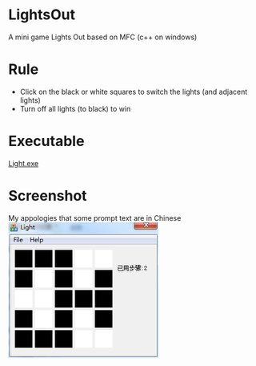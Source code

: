 # LightsOut
A mini game Lights Out based on MFC (c++ on windows)  

# Rule    
* Click on the black or white squares to switch the lights (and adjacent lights)  
* Turn off all lights (to black) to win  

# Executable  
[Light.exe](bin/Light.exe)

# Screenshot  
My appologies that some prompt text are in Chinese  
![screenshot](docs/screenshot.png)
